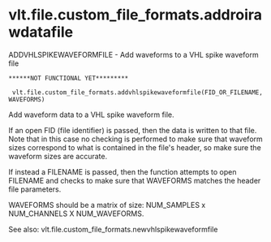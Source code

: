 # vlt.file.custom_file_formats.addroirawdatafile

   ADDVHLSPIKEWAVEFORMFILE - Add waveforms to a VHL spike waveform file
 
    ******NOT FUNCTIONAL YET*********
 
     vlt.file.custom_file_formats.addvhlspikewaveformfile(FID_OR_FILENAME, WAVEFORMS)
 
   Add waveform data to a VHL spike waveform file.
 
   If an open FID (file identifier) is passed, then the data is 
   written to that file.  Note that in this case no checking is
   performed to make sure that waveform sizes correspond to what
   is contained in the file's header, so make sure the waveform
   sizes are accurate.
 
   If instead a FILENAME is passed, then the function attempts to
   open FILENAME and checks to make sure that WAVEFORMS matches
   the header file parameters.
 
   WAVEFORMS should be a matrix of size:
        NUM_SAMPLES x NUM_CHANNELS X NUM_WAVEFORMS. 
 
   See also:  vlt.file.custom_file_formats.newvhlspikewaveformfile
